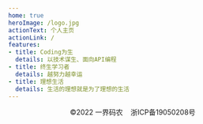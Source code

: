 ```yaml
---
home: true
heroImage: /logo.jpg
actionText: 个人主页
actionLink: /
features:
- title: Coding为生
  details: 以技术谋生、面向API编程
- title: 终生学习者
  details: 越努力越幸运
- title: 理想生活
  details: 生活的理想就是为了理想的生活
---
```

<HomeTop/>
<p style="text-align: center;">©2022 一界码农 &nbsp;&nbsp;&nbsp;<a target="_blank" href="http://www.beian.miit.gov.cn" style="text-decoration: none; color: inherit;">浙ICP备19050208号</a></p>